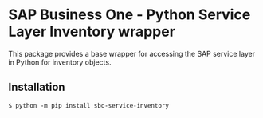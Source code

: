 # SAP Business One - Python Service Layer Inventory wrapper

This package provides a base wrapper for accessing the SAP
service layer in Python for inventory objects.

## Installation

```shell
$ python -m pip install sbo-service-inventory
```